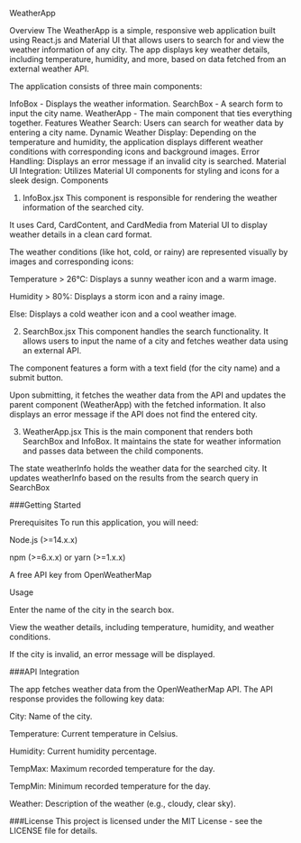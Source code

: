 WeatherApp

Overview
The WeatherApp is a simple, responsive web application built using React.js and Material UI that allows users to search for and view the weather information of any city. The app displays key weather details, including temperature, humidity, and more, based on data fetched from an external weather API.

The application consists of three main components:

InfoBox - Displays the weather information.
SearchBox - A search form to input the city name.
WeatherApp - The main component that ties everything together.
Features
Weather Search: Users can search for weather data by entering a city name.
Dynamic Weather Display: Depending on the temperature and humidity, the application displays different weather conditions with corresponding icons and background images.
Error Handling: Displays an error message if an invalid city is searched.
Material UI Integration: Utilizes Material UI components for styling and icons for a sleek design.
Components
1. InfoBox.jsx
This component is responsible for rendering the weather information of the searched city.

It uses Card, CardContent, and CardMedia from Material UI to display weather details in a clean card format.

The weather conditions (like hot, cold, or rainy) are represented visually by images and corresponding icons:

Temperature > 26°C: Displays a sunny weather icon and a warm image.

Humidity > 80%: Displays a storm icon and a rainy image.

Else: Displays a cold weather icon and a cool weather image.

2. SearchBox.jsx
This component handles the search functionality. It allows users to input the name of a city and fetches weather data using an external API.

The component features a form with a text field (for the city name) and a submit button.

Upon submitting, it fetches the weather data from the API and updates the parent component (WeatherApp) with the fetched information.
It also displays an error message if the API does not find the entered city.

3. WeatherApp.jsx
This is the main component that renders both SearchBox and InfoBox. It maintains the state for weather information and passes data between the child components.

The state weatherInfo holds the weather data for the searched city.
It updates weatherInfo based on the results from the search query in SearchBox

###Getting Started

Prerequisites
To run this application, you will need:

Node.js (>=14.x.x)

npm (>=6.x.x) or yarn (>=1.x.x)

A free API key from OpenWeatherMap

Usage

Enter the name of the city in the search box.

View the weather details, including temperature, humidity, and weather conditions.

If the city is invalid, an error message will be displayed.

###API Integration

The app fetches weather data from the OpenWeatherMap API. The API response provides the following key data:

City: Name of the city.

Temperature: Current temperature in Celsius.

Humidity: Current humidity percentage.

TempMax: Maximum recorded temperature for the day.

TempMin: Minimum recorded temperature for the day.

Weather: Description of the weather (e.g., cloudy, clear sky).

###License
This project is licensed under the MIT License - see the LICENSE file for details.
